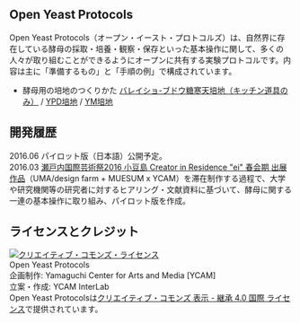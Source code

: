 ## Open Yeast Protocols
Open Yeast Protocols（オープン・イースト・プロトコルズ）は、自然界に存在している酵母の採取・培養・観察・保存といった基本操作に関して、多くの人々が取り組むことができるようにオープンに共有する実験プロトコルです。内容は主に「準備するもの」と「手順の例」で構成されています。  

- 酵母用の培地のつくりかた [バレイショ-ブドウ糖寒天培地（キッチン道具のみ）](https://github.com/YCAMInterlab/OpenYeastProtocols/blob/master/PDAmedium_kitchen.md) / [YPD培地](https://github.com/YCAMInterlab/OpenYeastProtocols/blob/master/YPDmedium.md) / [YM培地](https://github.com/YCAMInterlab/OpenYeastProtocols/blob/master/YMmedium.md)  


## 開発履歴
2016.06 パイロット版（日本語）公開予定。  
2016.03 [瀬戸内国際芸術祭2016 小豆島 Creator in Residence "ei" 春会期 出展作品](http://setouchi-artfest.jp/artworks-artists/artworks/shodoshima/145.html)（UMA/design farm + MUESUM x YCAM）を滞在制作する過程で、大学や研究機関等の研究者に対するヒアリング・文献資料に基づいて、酵母に関する一連の基本操作に取り組み、パイロット版を作成。  

## ライセンスとクレジット
<a href="http://creativecommons.org/licenses/by-sa/4.0/" rel="license"><img style="border-width: 0;" alt="クリエイティブ・コモンズ・ライセンス" src="http://i.creativecommons.org/l/by-sa/4.0/80x15.png" /></a>
<br /> 
Open Yeast Protocols  
企画制作: Yamaguchi Center for Arts and Media [YCAM]<br />
立案・作成: YCAM InterLab<br />
Open Yeast Protocolsは<a href="http://creativecommons.org/licenses/by-sa/4.0/" rel="license">クリエイティブ・コモンズ 表示 - 継承 4.0 国際 ライセンス</a>で提供されています。
